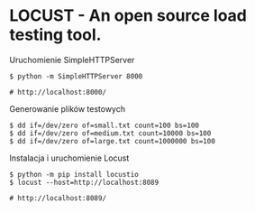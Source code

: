 # LOCUST - An open source load testing tool.

Uruchomienie SimpleHTTPServer

    $ python -m SimpleHTTPServer 8000
    
    # http://localhost:8000/
    
Generowanie plików testowych

    $ dd if=/dev/zero of=small.txt count=100 bs=100
    $ dd if=/dev/zero of=medium.txt count=10000 bs=100
    $ dd if=/dev/zero of=large.txt count=1000000 bs=100
    
Instalacja i uruchomienie Locust

    $ python -m pip install locustio
    $ locust --host=http://localhost:8089
    
    # http://localhost:8089/